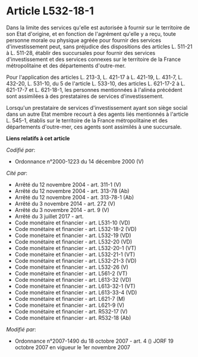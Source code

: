# Article L532-18-1

Dans la limite des services qu'elle est autorisée à fournir sur le territoire de son Etat d'origine, et en fonction de
l'agrément qu'elle y a reçu, toute personne morale ou physique agréée pour fournir des services d'investissement peut, sans
préjudice des dispositions des articles L. 511-21 à L. 511-28, établir des succursales pour fournir des services
d'investissement et des services connexes sur le territoire de la France métropolitaine et des départements d'outre-mer.

Pour l'application des articles L. 213-3, L. 421-17 à L. 421-19, L. 431-7, L. 432-20, L. 531-10, du 5 de l'article L. 533-10,
des articles L. 621-17-2 à L. 621-17-7 et L. 621-18-1, les personnes mentionnées à l'alinéa précédent sont assimilées à des
prestataires de services d'investissement.

Lorsqu'un prestataire de services d'investissement ayant son siège social dans un autre Etat membre recourt à des agents liés
mentionnés à l'article L. 545-1, établis sur le territoire de la France métropolitaine et des départements d'outre-mer, ces
agents sont assimilés à une succursale.

**Liens relatifs à cet article**

_Codifié par_:

  - Ordonnance n°2000-1223 du 14 décembre 2000 (V)

_Cité par_:

  - Arrêté du 12 novembre 2004 - art. 311-1 (V)
  - Arrêté du 12 novembre 2004 - art. 313-78 (Ab)
  - Arrêté du 12 novembre 2004 - art. 313-78-1 (Ab)
  - Arrêté du 3 novembre 2014 - art. 272 (V)
  - Arrêté du 3 novembre 2014 - art. 9 (V)
  - Arrêté du 3 juillet 2017 - art.
  - Code monétaire et financier - art. L531-10 (VD)
  - Code monétaire et financier - art. L532-18-2 (VD)
  - Code monétaire et financier - art. L532-19 (VD)
  - Code monétaire et financier - art. L532-20 (VD)
  - Code monétaire et financier - art. L532-20-1 (VT)
  - Code monétaire et financier - art. L532-21-1 (VT)
  - Code monétaire et financier - art. L532-21-3 (VD)
  - Code monétaire et financier - art. L532-26 (V)
  - Code monétaire et financier - art. L561-2 (VT)
  - Code monétaire et financier - art. L613-32 (VD)
  - Code monétaire et financier - art. L613-32-1 (VT)
  - Code monétaire et financier - art. L613-33-4 (VD)
  - Code monétaire et financier - art. L621-7 (M)
  - Code monétaire et financier - art. L621-9 (V)
  - Code monétaire et financier - art. R532-17 (V)
  - Code monétaire et financier - art. R532-18 (Ab)

_Modifié par_:

  - Ordonnance n°2007-1490 du 18 octobre 2007 - art. 4 () JORF 19 octobre 2007 en vigueur le 1er novembre 2007

